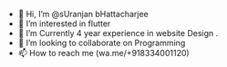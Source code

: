 - 👋 Hi, I’m @sUranjan bHattacharjee
- 👀 I’m interested in flutter
- 🌱 I’m Currently 4 year experience in website Design .
- 💞️ I’m looking to collaborate on Programming
- 📫 How to reach me (wa.me/+918334001120)

<!---
suranjan833/suranjan833 is a ✨ special ✨ repository because its `README.md` (this file) appears on your GitHub profile.
You can click the Preview link to take a look at your changes.
--->
